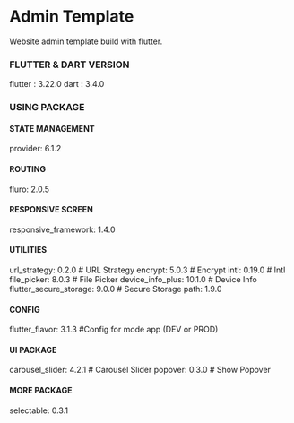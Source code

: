 # Admin Template

Website admin template build with flutter.

### FLUTTER & DART VERSION
flutter : 3.22.0
dart : 3.4.0

### USING PACKAGE

#### STATE MANAGEMENT
provider: 6.1.2

#### ROUTING
fluro: 2.0.5

#### RESPONSIVE SCREEN
responsive_framework: 1.4.0

#### UTILITIES
url_strategy: 0.2.0 # URL Strategy
encrypt: 5.0.3 # Encrypt
intl: 0.19.0 # Intl
file_picker: 8.0.3 # File Picker
device_info_plus: 10.1.0 # Device Info
flutter_secure_storage: 9.0.0 # Secure Storage
path: 1.9.0

#### CONFIG
flutter_flavor: 3.1.3 #Config for mode app (DEV or PROD)

#### UI PACKAGE
carousel_slider: 4.2.1 # Carousel Slider
popover: 0.3.0 # Show Popover

#### MORE PACKAGE
selectable: 0.3.1